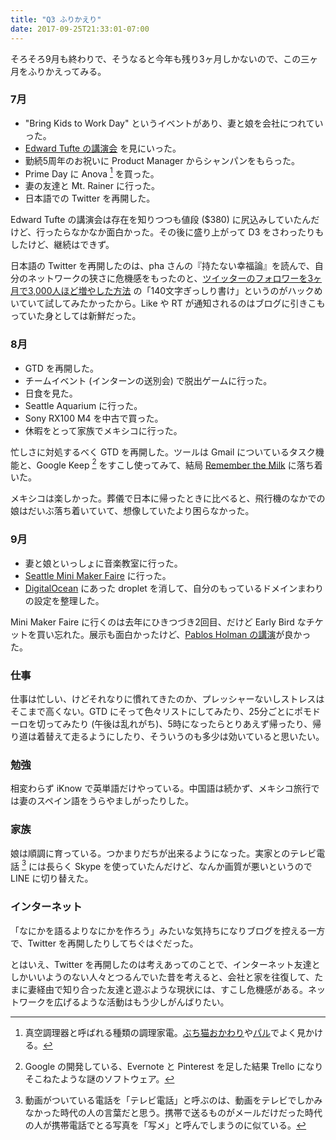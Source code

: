 ```yaml
---
title: "Q3 ふりかえり"
date: 2017-09-25T21:33:01-07:00
---
```


そろそろ9月も終わりで、そうなると今年も残り3ヶ月しかないので、この三ヶ月をふりかえってみる。

### 7月

- "Bring Kids to Work Day" というイベントがあり、妻と娘を会社につれていった。
- [Edward Tufte の講演会](https://www.edwardtufte.com/tufte/courses) を見にいった。
- 勤続5周年のお祝いに Product Manager からシャンパンをもらった。
- Prime Day に Anova [^AV] を買った。
- 妻の友達と Mt. Rainer に行った。
- 日本語での Twitter を再開した。

Edward Tufte の講演会は存在を知りつつも値段 ($380) に尻込みしていたんだけど、行ったらなかなか面白かった。その後に盛り上がって D3 をさわったりもしたけど、継続はできず。

日本語の Twitter を再開したのは、pha さんの『持たない幸福論』を読んで、自分のネットワークの狭さに危機感をもったのと、[ツイッターのフォロワーを3ヶ月で3,000人ほど増やした方法](https://note.mu/etomiho/n/ne98757873a18) の「140文字ぎっしり書け」というのがハックめいていて試してみたかったから。Like や RT が通知されるのはブログに引きこもっていた身としては新鮮だった。

[^AV]: 真空調理器と呼ばれる種類の調理家電。[ぶち猫おかわり](http://buchineko-okawari.hatenablog.com/)や[パル](http://negineesan.hatenablog.com/)でよく見かける。

### 8月

- GTD を再開した。
- チームイベント (インターンの送別会) で脱出ゲームに行った。
- 日食を見た。
- Seattle Aquarium に行った。
- Sony RX100 M4 を中古で買った。
- 休暇をとって家族でメキシコに行った。

忙しさに対処するべく GTD を再開した。ツールは Gmail についているタスク機能と、Google Keep [^GK] をすこし使ってみて、結局 [Remember the Milk](https://www.rememberthemilk.com/) に落ち着いた。

メキシコは楽しかった。葬儀で日本に帰ったときに比べると、飛行機のなかでの娘はだいぶ落ち着いていて、想像していたより困らなかった。

[^GK]: Google の開発している、Evernote と Pinterest を足した結果 Trello になりそこねたような謎のソフトウェア。

### 9月

- 妻と娘といっしょに音楽教室に行った。
- [Seattle Mini Maker Faire](http://seattle.makerfaire.com/) に行った。
- [DigitalOcean](https://www.digitalocean.com/) にあった droplet を消して、自分のもっているドメインまわりの設定を整理した。

Mini Maker Faire に行くのは去年にひきつづき2回目、だけど Early Bird なチケットを買い忘れた。展示も面白かったけど、[Pablos Holman の講演](https://seattle.makerfaire.com/maker/entry/197/)が良かった。

### 仕事

仕事は忙しい、けどそれなりに慣れてきたのか、プレッシャーないしストレスはそこまで高くない。GTD にそって色々リストにしてみたり、25分ごとにポモドーロを切ってみたり (午後は乱れがち)、5時になったらとりあえず帰ったり、帰り道は着替えて走るようにしたり、そういうのも多少は効いていると思いたい。

### 勉強

相変わらず iKnow で英単語だけやっている。中国語は続かず、メキシコ旅行では妻のスペイン語をうらやましがったりした。

### 家族

娘は順調に育っている。つかまりだちが出来るようになった。実家とのテレビ電話 [^TV] には長らく Skype を使っていたんだけど、なんか画質が悪いというので LINE に切り替えた。

[^TV]: 動画がついている電話を「テレビ電話」と呼ぶのは、動画をテレビでしかみなかった時代の人の言葉だと思う。携帯で送るものがメールだけだった時代の人が携帯電話でとる写真を「写メ」と呼んでしまうのに似ている。

### インターネット

「なにかを語るよりなにかを作ろう」みたいな気持ちになりブログを控える一方で、Twitter を再開したりしてちぐはぐだった。

とはいえ、Twitter を再開したのは考えあってのことで、インターネット友達としかいいようのない人々とつるんでいた昔を考えると、会社と家を往復して、たまに妻経由で知り合った友達と遊ぶような現状には、すこし危機感がある。ネットワークを広げるような活動はもう少しがんばりたい。
